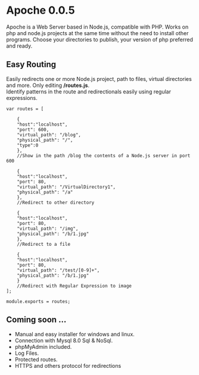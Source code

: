 # Apoche 0.0.5
Apoche is a Web Server based in Node.js, compatible with PHP.
Works on php and node.js projects at the same time without the need to install other programs. Choose your directories to publish, your version of php preferred and ready.

## Easy Routing
Easily redirects one or more Node.js project, path to files, virtual directories and more. Only editing **/routes.js**.  
Identify patterns in the route and redirectionals easily using regular expressions.

```
var routes = [

	{
	"host":"localhost",
	"port": 600,
	"virtual_path": "/blog",
	"physical_path": "/",
	"type":0
	},
	//Show in the path /blog the contents of a Node.js server in port 600

	{
	"host":"localhost",
	"port": 80,
	"virtual_path": "/VirtualDirectory1",
	"physical_path": "/a"
	},
	//Redirect to other directory

	{
	"host":"localhost",
	"port": 80,
	"virtual_path": "/img",
	"physical_path": "/b/1.jpg"
	},
	//Redirect to a file

	{
	"host":"localhost",
	"port": 80,
	"virtual_path": "/test/[0-9]+",
	"physical_path": "/b/1.jpg"
	}
	//Redirect with Regular Expression to image
];

module.exports = routes;
```
## Coming soon ...
* Manual and easy installer for windows and linux.
* Connection with Mysql 8.0 Sql & NoSql.
* phpMyAdmin included.
* Log Files.
* Protected routes.
* HTTPS and others protocol for redirections